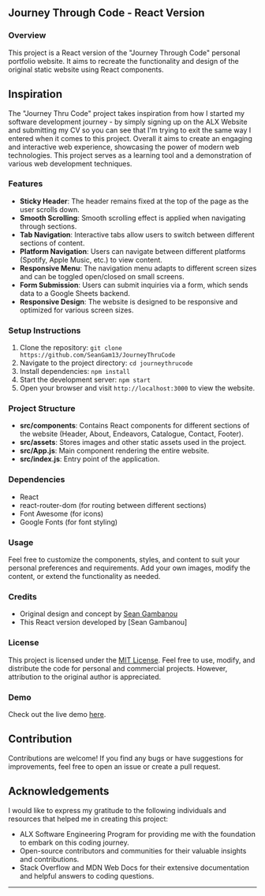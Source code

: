 ## Journey Through Code - React Version

### Overview
This project is a React version of the "Journey Through Code" personal portfolio website. It aims to recreate the functionality and design of the original static website using React components.

## Inspiration

The "Journey Thru Code" project takes inspiration from how I started my software development journey - by simply signing up on the ALX Website and submitting my CV so you can see that I'm trying to exit the same way I entered when it comes to this project. Overall it aims to create an engaging and interactive web experience, showcasing the power of modern web technologies. This project serves as a learning tool and a demonstration of various web development techniques.

### Features
- **Sticky Header**: The header remains fixed at the top of the page as the user scrolls down.
- **Smooth Scrolling**: Smooth scrolling effect is applied when navigating through sections.
- **Tab Navigation**: Interactive tabs allow users to switch between different sections of content.
- **Platform Navigation**: Users can navigate between different platforms (Spotify, Apple Music, etc.) to view content.
- **Responsive Menu**: The navigation menu adapts to different screen sizes and can be toggled open/closed on small screens.
- **Form Submission**: Users can submit inquiries via a form, which sends data to a Google Sheets backend.
- **Responsive Design**: The website is designed to be responsive and optimized for various screen sizes.

### Setup Instructions
1. Clone the repository: `git clone https://github.com/SeanGam13/JourneyThruCode`
2. Navigate to the project directory: `cd journeythrucode`
3. Install dependencies: `npm install`
4. Start the development server: `npm start`
5. Open your browser and visit `http://localhost:3000` to view the website.

### Project Structure
- **src/components**: Contains React components for different sections of the website (Header, About, Endeavors, Catalogue, Contact, Footer).
- **src/assets**: Stores images and other static assets used in the project.
- **src/App.js**: Main component rendering the entire website.
- **src/index.js**: Entry point of the application.

### Dependencies
- React
- react-router-dom (for routing between different sections)
- Font Awesome (for icons)
- Google Fonts (for font styling)

### Usage
Feel free to customize the components, styles, and content to suit your personal preferences and requirements. Add your own images, modify the content, or extend the functionality as needed.

### Credits
- Original design and concept by [Sean Gambanou](mailto:seangamabanou9@gmail.com)
- This React version developed by [Sean Gambanou]

### License
This project is licensed under the [MIT License](LICENSE). Feel free to use, modify, and distribute the code for personal and commercial projects. However, attribution to the original author is appreciated.

### Demo
Check out the live demo [here](https://seangam13.github.io/JourneyThruCode/).

## Contribution

Contributions are welcome! If you find any bugs or have suggestions for improvements, feel free to open an issue or create a pull request.

## Acknowledgements

I would like to express my gratitude to the following individuals and resources that helped me in creating this project:

- ALX Software Engineering Program for providing me with the foundation to embark on this coding journey.
- Open-source contributors and communities for their valuable insights and contributions.
- Stack Overflow and MDN Web Docs for their extensive documentation and helpful answers to coding questions.

---
